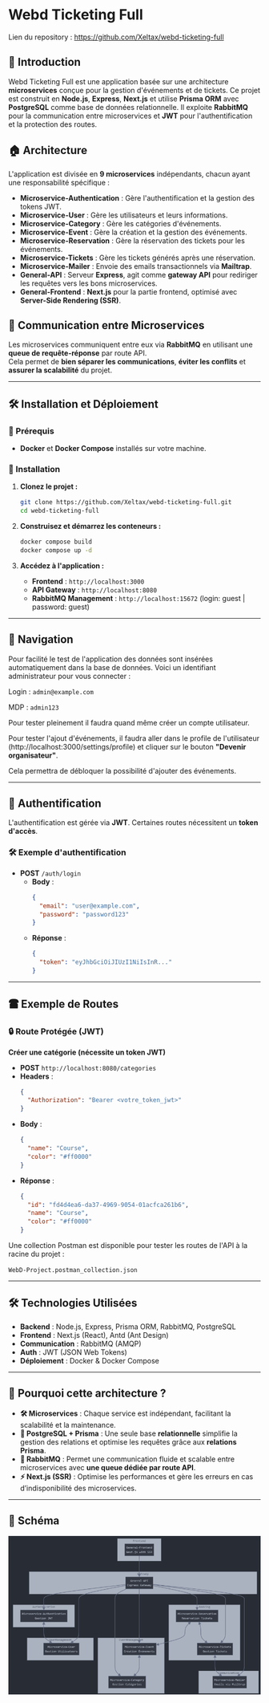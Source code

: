 # Webd Ticketing Full

Lien du repository : https://github.com/Xeltax/webd-ticketing-full

## 📌 Introduction

Webd Ticketing Full est une application basée sur une architecture **microservices** conçue pour la gestion d'événements et de tickets. Ce projet est construit en **Node.js**, **Express**, **Next.js** et utilise **Prisma ORM** avec **PostgreSQL** comme base de données relationnelle. Il exploite **RabbitMQ** pour la communication entre microservices et **JWT** pour l'authentification et la protection des routes.

## 🏠 Architecture

L'application est divisée en **9 microservices** indépendants, chacun ayant une responsabilité spécifique :

- **Microservice-Authentication** : Gère l'authentification et la gestion des tokens JWT.
- **Microservice-User** : Gère les utilisateurs et leurs informations.
- **Microservice-Category** : Gère les catégories d'événements.
- **Microservice-Event** : Gère la création et la gestion des événements.
- **Microservice-Reservation** : Gère la réservation des tickets pour les événements.
- **Microservice-Tickets** : Gère les tickets générés après une réservation.
- **Microservice-Mailer** : Envoie des emails transactionnels via **Mailtrap**.
- **General-API** : Serveur **Express**, agit comme **gateway API** pour rediriger les requêtes vers les bons microservices.
- **General-Frontend** : **Next.js** pour la partie frontend, optimisé avec **Server-Side Rendering (SSR)**.

## 📡 Communication entre Microservices

Les microservices communiquent entre eux via **RabbitMQ** en utilisant une **queue de requête-réponse** par route API.  
Cela permet de **bien séparer les communications**, **éviter les conflits** et **assurer la scalabilité** du projet.

---

## 🛠️ Installation et Déploiement

### **📌 Prérequis**

- **Docker** et **Docker Compose** installés sur votre machine.

### **🚀 Installation**

1. **Clonez le projet :**

   ```sh
   git clone https://github.com/Xeltax/webd-ticketing-full.git
   cd webd-ticketing-full
   ```

2. **Construisez et démarrez les conteneurs :**

   ```sh
   docker compose build
   docker compose up -d
   ```

3. **Accédez à l'application :**

    - **Frontend** : `http://localhost:3000`
    - **API Gateway** : `http://localhost:8080`
    - **RabbitMQ Management** : `http://localhost:15672` (login: guest | password: guest)

---

## 🛫 **Navigation**

Pour facilité le test de l'application des données sont insérées automatiquement dans la base de données. Voici un identifiant administrateur pour vous connecter :

Login : `admin@example.com`

MDP : `admin123`

Pour tester pleinement il faudra quand même créer un compte utilisateur.

Pour tester l'ajout d'événements, il faudra aller dans le profile de l'utilisateur (http://localhost:3000/settings/profile) et cliquer sur le bouton **"Devenir organisateur"**.

Cela permettra de débloquer la possibilité d'ajouter des événements.

---

## 🔑 **Authentification**

L'authentification est gérée via **JWT**. Certaines routes nécessitent un **token d'accès**.

### **🛠️ Exemple d'authentification**

- **POST** `/auth/login`
    - **Body** :
      ```json
      {
        "email": "user@example.com",
        "password": "password123"
      }
      ```
    - **Réponse** :
      ```json
      {
        "token": "eyJhbGciOiJIUzI1NiIsInR..."
      }
      ```

---

## 🖀 **Exemple de Routes**

### **🔒 Route Protégée (JWT)**

**Créer une catégorie (nécessite un token JWT)**

- **POST** `http://localhost:8080/categories`
- **Headers** :
  ```json
  {
    "Authorization": "Bearer <votre_token_jwt>"
  }
  ```
- **Body** :
  ```json
  {
    "name": "Course",
    "color": "#ff0000"
  }
  ```
- **Réponse** :
  ```json
  {
    "id": "fd4d4ea6-da37-4969-9054-01acfca261b6",
    "name": "Course",
    "color": "#ff0000"
  }
  ```

Une collection Postman est disponible pour tester les routes de l'API à la racine du projet : 

`WebD-Project.postman_collection.json`

---

## 🛠️ **Technologies Utilisées**

- **Backend** : Node.js, Express, Prisma ORM, RabbitMQ, PostgreSQL
- **Frontend** : Next.js (React), Antd (Ant Design)
- **Communication** : RabbitMQ (AMQP)
- **Auth** : JWT (JSON Web Tokens)
- **Déploiement** : Docker & Docker Compose

---

## 🚀 **Pourquoi cette architecture ?**

- **🛠️ Microservices** : Chaque service est indépendant, facilitant la scalabilité et la maintenance.
- **🔗 PostgreSQL + Prisma** : Une seule base **relationnelle** simplifie la gestion des relations et optimise les requêtes grâce aux **relations Prisma**.
- **📡 RabbitMQ** : Permet une communication fluide et scalable entre microservices avec **une queue dédiée par route API**.
- **⚡ Next.js (SSR)** : Optimise les performances et gère les erreurs en cas d’indisponibilité des microservices.

---

## 📄 **Schéma**

![Webd Ticketing Full Schema](schema.png)